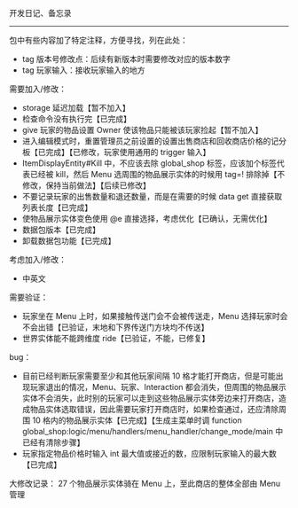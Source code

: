 开发日记、备忘录

---
包中有些内容加了特定注释，方便寻找，列在此处：
- tag 版本号修改点：后续有新版本时需要修改对应的版本数字
- tag 玩家输入：接收玩家输入的地方

需要加入/修改：
- storage 延迟加载【暂不加入】
- 检查命令没有执行完【已完成】
- give 玩家的物品设置 Owner 使该物品只能被该玩家捡起【暂不加入】
- 进入编辑模式时，重置管理员之前设置的设置出售商店和回收商店价格的记分板【已完成】【已修改，玩家使用通用的 trigger 输入】
- ItemDisplayEntity#Kill 中，不应该去除 global_shop 标签，应该加个标签代表已经被 kill，然后 Menu 选周围的物品展示实体的时候用 tag=! 排除掉【不修改，保持当前做法】【后续已修改】
- 不要记录玩家的出售数量和退还数量，而是在需要的时候 data get 直接获取列表长度【已完成】
- 使物品展示实体变色使用 @e 直接选择，考虑优化【已确认，无需优化】
- 数据包版本【已完成】
- 卸载数据包功能【已完成】

考虑加入/修改：
- 中英文

需要验证：
- 玩家坐在 Menu 上时，如果接触传送门会不会被传送走，Menu 选择玩家时会不会出错【已验证，末地和下界传送门方块均不传送】
- 世界实体能不能跨维度 ride【已验证，不能，已修复】

bug：
- 目前已经判断玩家需要至少和其他玩家间隔 10 格才能打开商店，但是可能出现玩家退出的情况，Menu、玩家、Interaction 都会消失，但周围的物品展示实体不会消失，此时别的玩家可以走到这些物品展示实体旁边来打开商店，造成物品实体选取错误，因此需要玩家打开商店时，如果检查通过，还应清除周围 10 格内的物品展示实体【已完成】【生成主菜单时调 function global_shop:logic/menu/handlers/menu_handler/change_mode/main 中已经有清除步骤】
- 玩家指定物品价格时输入 int 最大值或接近的数，应限制玩家输入的最大数【已完成】

大修改记录：
27 个物品展示实体骑在 Menu 上，至此商店的整体全部由 Menu 管理